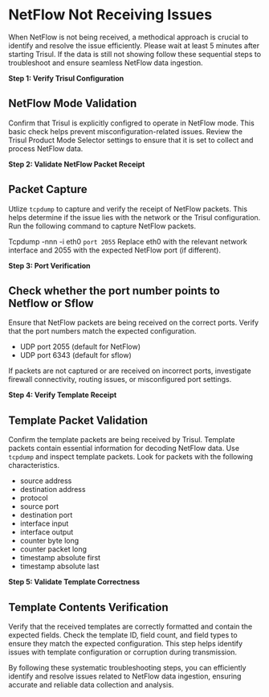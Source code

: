 # NetFlow Not Receiving Issues

When NetFlow is not being received, a methodical approach is crucial to identify and resolve the issue efficiently. Please wait at least 5 minutes after starting Trisul. If the data is still not showing follow these sequential steps to troubleshoot and ensure seamless NetFlow data ingestion.

**Step 1: Verify Trisul Configuration**  
## NetFlow Mode Validation  

Confirm that Trisul is explicitly configred to operate in NetFlow mode. This basic check helps prevent misconfiguration-related issues. Review the Trisul Product Mode Selector settings to ensure that it is set to collect and process NetFlow data.

**Step 2: Validate NetFlow Packet Receipt**  
## Packet Capture 

Utlize `tcpdump` to capture and verify the receipt of NetFlow packets. This helps determine if the issue lies with the network or the Trisul configuration. Run the following command to capture NetFlow packets.

Tcpdump -nnn -i eth0 `port 2055`
Replace eth0 with the relevant network interface and 2055 with the expected NetFlow port (if different).

**Step 3: Port Verification**
## Check whether the port number points to Netflow or Sflow

Ensure that NetFlow packets are being received on the correct ports. Verify that the port numbers match the expected configuration. 
- UDP port 2055 (default for NetFlow)
- UDP port 6343 (default for sflow)

If packets are not captured or are received on incorrect ports, investigate firewall connectivity, routing issues, or misconfigured port settings.

**Step 4: Verify Template Receipt**
## Template Packet Validation

Confirm the template packets are being received by Trisul. Template packets contain essential information for decoding NetFlow data. Use `tcpdump` and inspect template packets. Look for packets with the following characteristics.  

- source address
- destination address
- protocol
- source port
- destination port
- interface input
- interface output
- counter byte long
- counter packet long
- timestamp absolute first
- timestamp absolute last

**Step 5: Validate Template Correctness**
## Template Contents Verification

Verify that the received templates are correctly formatted and contain the expected fields. Check the template ID, field count, and field types to ensure they match the expected configuration. This step helps identify issues with template configuration or corruption during transmission.

By following these systematic troubleshooting steps, you can efficiently identify and resolve issues related to NetFlow data ingestion, ensuring accurate and reliable data collection and analysis.